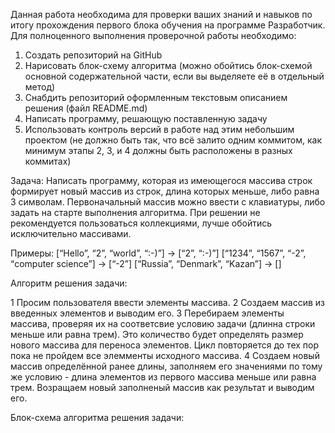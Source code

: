Данная работа необходима для проверки ваших знаний и навыков по итогу прохождения первого блока обучения на программе Разработчик. Для полноценного выполнения проверочной работы необходимо:

1. Создать репозиторий на GitHub
2. Нарисовать блок-схему алгоритма (можно обойтись блок-схемой основной содержательной части, если вы выделяете её в отдельный метод)
3. Снабдить репозиторий оформленным текстовым описанием решения (файл README.md)
4. Написать программу, решающую поставленную задачу
5. Использовать контроль версий в работе над этим небольшим проектом (не должно быть так, что всё залито одним коммитом, как минимум этапы 2, 3, и 4 должны быть расположены в разных коммитах)

Задача: Написать программу, которая из имеющегося массива строк формирует новый массив из строк, длина которых меньше, либо равна 3 символам. Первоначальный массив можно ввести с клавиатуры, либо задать на старте выполнения алгоритма. При решении не рекомендуется пользоваться коллекциями, лучше обойтись исключительно массивами.

Примеры:
[“Hello”, “2”, “world”, “:-)”] → [“2”, “:-)”]
[“1234”, “1567”, “-2”, “computer science”] → [“-2”]
[“Russia”, “Denmark”, “Kazan”] → []

Алгоритм решения задачи:

1 Просим пользователя ввести элементы массива.
2 Создаем массив из введенных элементов и выводим его.
3 Перебираем элементы  массива, проверяя их на соответсвие условию задачи (длинна строки меньше или равна трем). Это количество будет определять размер нового массива для переноса элементов. Цикл повторяется до тех пор пока не пройдем все элемменты исходного массива.
4 Создаем новый массив определённой ранее длины, заполняем его значениями по тому же условию - длина элементов  из первого массива меньше или равна трем. Возращаем новый заполненый массив как результат и выводим его.

Блок-схема алгоритма решения задачи:
